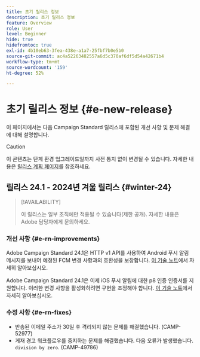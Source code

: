 ```yaml
---
title: 초기 릴리스 정보
description: 초기 릴리스 정보
feature: Overview
role: User
level: Beginner
hide: true
hidefromtoc: true
exl-id: 4b10eb63-3fea-438e-a1a7-25fbf7b0e5b0
source-git-commit: ac4a52263482557a6d5c370af6df5d54a42671b4
workflow-type: tm+mt
source-wordcount: '159'
ht-degree: 52%

---
```



# 초기 릴리스 정보 {#e-new-release}

이 페이지에서는 다음 Campaign Standard 릴리스에 포함된 개선 사항 및 문제 해결에 대해 설명합니다.

>[!CAUTION]
>
> 이 콘텐츠는 단계 환경 업그레이드일까지 사전 통지 없이 변경될 수 있습니다. 자세한 내용은 [릴리스 계획 페이지](../../rn/using/release-planning.md)를 참조하세요.

## 릴리스 24.1 - 2024년 겨울 릴리스 {#winter-24}

>[!AVAILABILITY]
>
>이 릴리스는 일부 조직에만 적용될 수 있습니다(제한 공개). 자세한 내용은 Adobe 담당자에게 문의하세요.

### 개선 사항 {#e-rn-improvements}

Adobe Campaign Standard 24.1은 HTTP v1 API를 사용하여 Android 푸시 알림 메시지를 보내어 예정된 FCM 변경 사항과의 호환성을 보장합니다. [이 기술 노트](../../administration/using/push-technote.md)에서 자세히 알아보십시오.

Adobe Campaign Standard 24.1은 이제 iOS 푸시 알림에 대한 p8 인증 인증서를 지원합니다. 이러한 변경 사항을 활성화하려면 구현을 조정해야 합니다. [이 기술 노트](../../administration/using/push-technote.md)에서 자세히 알아보십시오.


### 수정 사항 {#e-rn-fixes}

* 반송된 이메일 주소가 30일 후 격리되지 않는 문제를 해결했습니다. (CAMP-52977)
* 게재 경고 워크플로우를 중지하는 문제를 해결했습니다. 다음 오류가 발생했습니다. `division by zero`. (CAMP-49786)
